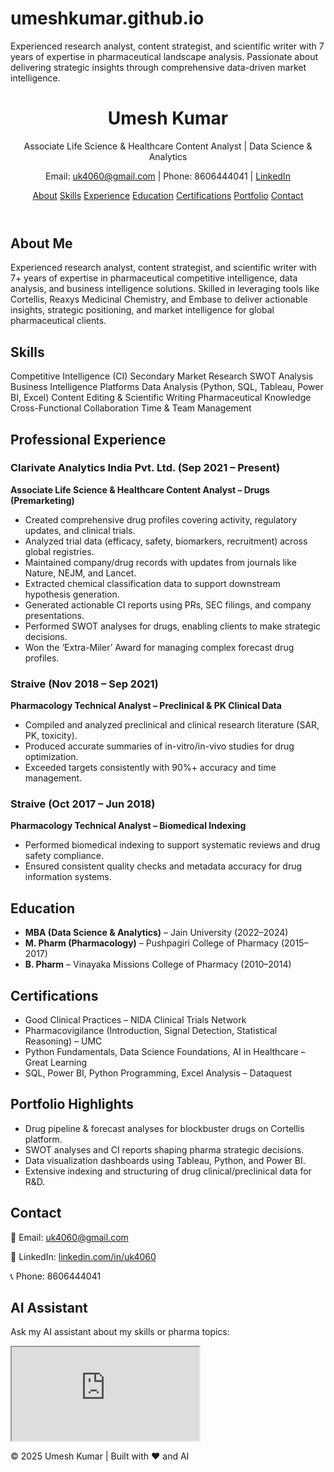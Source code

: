 # umeshkumar.github.io
Experienced research analyst, content strategist, and scientific writer with 7 years of expertise in pharmaceutical landscape analysis. Passionate about delivering strategic insights through comprehensive data-driven market intelligence.
<html lang="en">
<head>
  <meta charset="UTF-8">
  <meta name="viewport" content="width=device-width, initial-scale=1.0">
</head>
<body>
  <header>
    <h1>Umesh Kumar</h1>
    <p>Associate Life Science & Healthcare Content Analyst | Data Science & Analytics</p>
    <p>Email: <a href="mailto:uk4060@gmail.com">uk4060@gmail.com</a> | 
       Phone: 8606444041 | 
       <a href="https://www.linkedin.com/in/uk4060" target="_blank">LinkedIn</a>
    </p>
    <nav>
      <a href="#about">About</a>
      <a href="#skills">Skills</a>
      <a href="#experience">Experience</a>
      <a href="#education">Education</a>
      <a href="#certifications">Certifications</a>
      <a href="#portfolio">Portfolio</a>
      <a href="#contact">Contact</a>
    </nav>
  </header>

  <section id="about">
    <h2>About Me</h2>
    <p>Experienced research analyst, content strategist, and scientific writer with 7+ years of expertise in 
    pharmaceutical competitive intelligence, data analysis, and business intelligence solutions. 
    Skilled in leveraging tools like Cortellis, Reaxys Medicinal Chemistry, and Embase to deliver actionable 
    insights, strategic positioning, and market intelligence for global pharmaceutical clients.</p>
  </section>

  <section id="skills">
    <h2>Skills</h2>
    <div class="skills">
      <span>Competitive Intelligence (CI)</span>
      <span>Secondary Market Research</span>
      <span>SWOT Analysis</span>
      <span>Business Intelligence Platforms</span>
      <span>Data Analysis (Python, SQL, Tableau, Power BI, Excel)</span>
      <span>Content Editing & Scientific Writing</span>
      <span>Pharmaceutical Knowledge</span>
      <span>Cross-Functional Collaboration</span>
      <span>Time & Team Management</span>
    </div>
  </section>

  <section id="experience">
    <h2>Professional Experience</h2>
    <h3>Clarivate Analytics India Pvt. Ltd. (Sep 2021 – Present)</h3>
    <p><strong>Associate Life Science & Healthcare Content Analyst – Drugs (Premarketing)</strong></p>
    <ul>
      <li>Created comprehensive drug profiles covering activity, regulatory updates, and clinical trials.</li>
      <li>Analyzed trial data (efficacy, safety, biomarkers, recruitment) across global registries.</li>
      <li>Maintained company/drug records with updates from journals like Nature, NEJM, and Lancet.</li>
      <li>Extracted chemical classification data to support downstream hypothesis generation.</li>
      <li>Generated actionable CI reports using PRs, SEC filings, and company presentations.</li>
      <li>Performed SWOT analyses for drugs, enabling clients to make strategic decisions.</li>
      <li>Won the ‘Extra-Miler’ Award for managing complex forecast drug profiles.</li>
    </ul>

<html lang="en">
<head>
  <meta charset="UTF-8">
</head>
<body>
  <h3>Straive (Nov 2018 – Sep 2021)</h3>
  <p><strong>Pharmacology Technical Analyst – Preclinical & PK Clinical Data</strong></p>
  <ul>
    <li>Compiled and analyzed preclinical and clinical research literature (SAR, PK, toxicity).</li>
    <li>Produced accurate summaries of in-vitro/in-vivo studies for drug optimization.</li>
    <li>Exceeded targets consistently with 90%+ accuracy and time management.</li>
  </ul>
  <h3>Straive (Oct 2017 – Jun 2018)</h3>
  <p><strong>Pharmacology Technical Analyst – Biomedical Indexing</strong></p>
  <ul>
    <li>Performed biomedical indexing to support systematic reviews and drug safety compliance.</li>
    <li>Ensured consistent quality checks and metadata accuracy for drug information systems.</li>
  </ul>
</body>
</html>

  </section>

  <section id="education">
    <h2>Education</h2>
    <ul>
      <li><strong>MBA (Data Science & Analytics)</strong> – Jain University (2022–2024)</li>
      <li><strong>M. Pharm (Pharmacology)</strong> – Pushpagiri College of Pharmacy (2015–2017)</li>
      <li><strong>B. Pharm</strong> – Vinayaka Missions College of Pharmacy (2010–2014)</li>
    </ul>
  </section>

  <section id="certifications">
    <h2>Certifications</h2>
    <ul>
      <li>Good Clinical Practices – NIDA Clinical Trials Network</li>
      <li>Pharmacovigilance (Introduction, Signal Detection, Statistical Reasoning) – UMC</li>
      <li>Python Fundamentals, Data Science Foundations, AI in Healthcare – Great Learning</li>
      <li>SQL, Power BI, Python Programming, Excel Analysis – Dataquest</li>
    </ul>
  </section>

  <section id="portfolio">
    <h2>Portfolio Highlights</h2>
    <ul>
      <li>Drug pipeline & forecast analyses for blockbuster drugs on Cortellis platform.</li>
      <li>SWOT analyses and CI reports shaping pharma strategic decisions.</li>
      <li>Data visualization dashboards using Tableau, Python, and Power BI.</li>
      <li>Extensive indexing and structuring of drug clinical/preclinical data for R&D.</li>
    </ul>
  </section>

  <section id="contact">
    <h2>Contact</h2>
    <p>📧 Email: <a href="mailto:uk4060@gmail.com">uk4060@gmail.com</a></p>
    <p>🔗 LinkedIn: <a href="https://www.linkedin.com/in/uk4060" target="_blank">linkedin.com/in/uk4060</a></p>
    <p>📞 Phone: 8606444041</p>
  </section>

  <section id="ai-chatbot">
    <h2>AI Assistant</h2>
    <p>Ask my AI assistant about my skills or pharma topics:</p>
    <iframe src="https://hf.space/embed/huggingface-projects/chat-ui/+/iframe/" title="AI Chatbot"></iframe>
  </section>

  <footer>
    <p>© 2025 Umesh Kumar | Built with ❤️ and AI</p>
  </footer>
</body>
</html>
